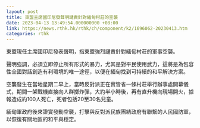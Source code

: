 ```yaml
---
layout: post
title: 東盟主席國印尼發聲明譴責針對緬甸村莊的空襲
date: 2023-04-13 13:49:54.000000000 +08:00
link: https://news.rthk.hk/rthk/ch/component/k2/1696062-20230413.htm
categories: rthk
---
```


東盟現任主席國印尼發表聲明，指東盟強烈譴責針對緬甸村莊的軍事空襲。

聲明強調，必須立即停止所有形式的暴力，尤其是對平民使用武力，這將是為包容性全國對話創造有利環境的唯一途徑，以便在緬甸找到可持續的和平解決方案。

空襲發生在當地星期二早上，當時反對派正在實皆省一條村莊舉行辦事處開幕儀式，期間一架戰機直接向人群擲炸彈，大約半小時後，再有直升機向現場開火，據報造成約100人死亡，死者包括20至30名兒童。

緬甸軍政府後來證實發動空襲，打擊與反對派民族團結政府有聯繫的人民國防軍，以恢復有關地區的和平與穩定。
